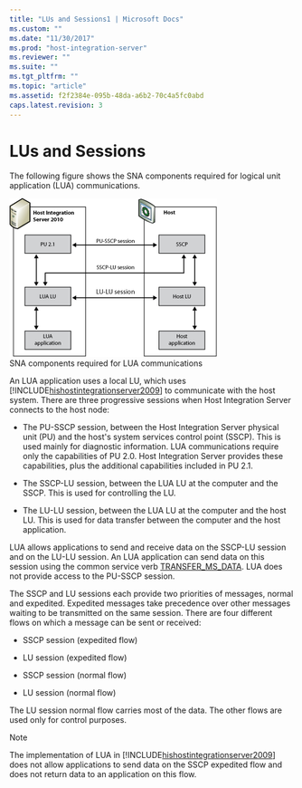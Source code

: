 ```yaml
---
title: "LUs and Sessions1 | Microsoft Docs"
ms.custom: ""
ms.date: "11/30/2017"
ms.prod: "host-integration-server"
ms.reviewer: ""
ms.suite: ""
ms.tgt_pltfrm: ""
ms.topic: "article"
ms.assetid: f2f2384e-095b-48da-a6b2-70c4a5fc0abd
caps.latest.revision: 3
---
```

# LUs and Sessions
The following figure shows the SNA components required for logical unit application (LUA) communications.  
  
 ![](../core/media/lua1a.gif "lua1a")  
SNA components required for LUA communications  
  
 An LUA application uses a local LU, which uses [!INCLUDE[hishostintegrationserver2009](../includes/hishostintegrationserver2009-md.md)] to communicate with the host system. There are three progressive sessions when Host Integration Server connects to the host node:  
  
-   The PU-SSCP session, between the Host Integration Server physical unit (PU) and the host's system services control point (SSCP). This is used mainly for diagnostic information. LUA communications require only the capabilities of PU 2.0. Host Integration Server provides these capabilities, plus the additional capabilities included in PU 2.1.  
  
-   The SSCP-LU session, between the LUA LU at the computer and the SSCP. This is used for controlling the LU.  
  
-   The LU-LU session, between the LUA LU at the computer and the host LU. This is used for data transfer between the computer and the host application.  
  
 LUA allows applications to send and receive data on the SSCP-LU session and on the LU-LU session. An LUA application can send data on this session using the common service verb [TRANSFER_MS_DATA](../core/transfer-ms-data1.md). LUA does not provide access to the PU-SSCP session.  
  
 The SSCP and LU sessions each provide two priorities of messages, normal and expedited. Expedited messages take precedence over other messages waiting to be transmitted on the same session. There are four different flows on which a message can be sent or received:  
  
-   SSCP session (expedited flow)  
  
-   LU session (expedited flow)  
  
-   SSCP session (normal flow)  
  
-   LU session (normal flow)  
  
 The LU session normal flow carries most of the data. The other flows are used only for control purposes.  
  
> [!NOTE]
>  The implementation of LUA in [!INCLUDE[hishostintegrationserver2009](../includes/hishostintegrationserver2009-md.md)] does not allow applications to send data on the SSCP expedited flow and does not return data to an application on this flow.